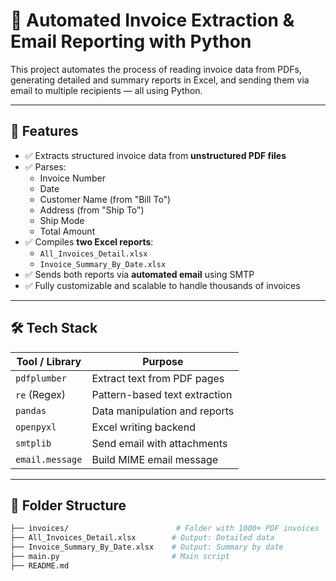 # 🧾 Automated Invoice Extraction & Email Reporting with Python

This project automates the process of reading invoice data from PDFs, generating detailed and summary reports in Excel, and sending them via email to multiple recipients — all using Python.

---

## 🚀 Features

- ✅ Extracts structured invoice data from **unstructured PDF files**
- ✅ Parses:
  - Invoice Number
  - Date
  - Customer Name (from "Bill To")
  - Address (from "Ship To")
  - Ship Mode
  - Total Amount
- ✅ Compiles **two Excel reports**:
  - `All_Invoices_Detail.xlsx`
  - `Invoice_Summary_By_Date.xlsx`
- ✅ Sends both reports via **automated email** using SMTP
- ✅ Fully customizable and scalable to handle thousands of invoices

---

## 🛠 Tech Stack

| Tool / Library | Purpose                       |
|----------------|-------------------------------|
| `pdfplumber`   | Extract text from PDF pages   |
| `re` (Regex)   | Pattern-based text extraction |
| `pandas`       | Data manipulation and reports |
| `openpyxl`     | Excel writing backend         |
| `smtplib`      | Send email with attachments   |
| `email.message` | Build MIME email message     |

---

## 📂 Folder Structure

```bash
├── invoices/                        # Folder with 1000+ PDF invoices
├── All_Invoices_Detail.xlsx        # Output: Detailed data
├── Invoice_Summary_By_Date.xlsx    # Output: Summary by date
├── main.py                         # Main script
├── README.md
